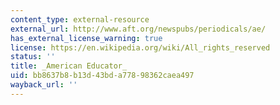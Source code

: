 ```yaml
---
content_type: external-resource
external_url: http://www.aft.org/newspubs/periodicals/ae/
has_external_license_warning: true
license: https://en.wikipedia.org/wiki/All_rights_reserved
status: ''
title: _American Educator_
uid: bb8637b8-b13d-43bd-a778-98362caea497
wayback_url: ''
---
```


